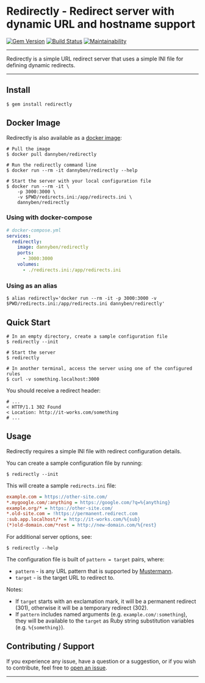 # Redirectly - Redirect server with dynamic URL and hostname support

[![Gem Version](https://badge.fury.io/rb/redirectly.svg)](https://badge.fury.io/rb/redirectly)
[![Build Status](https://github.com/DannyBen/redirectly/workflows/Test/badge.svg)](https://github.com/DannyBen/redirectly/actions?query=workflow%3ATest)
[![Maintainability](https://api.codeclimate.com/v1/badges/094281e5b8e90b8ff85f/maintainability)](https://codeclimate.com/github/DannyBen/redirectly/maintainability)

---

Redirectly is a simple URL redirect server that uses a simple INI file for 
defining dynamic redirects.

---

## Install

```
$ gem install redirectly
```

## Docker Image

Redirectly is also available as a [docker image][docker]:

```shell
# Pull the image
$ docker pull dannyben/redirectly

# Run the redirectly command line
$ docker run --rm -it dannyben/redirectly --help

# Start the server with your local configuration file
$ docker run --rm -it \
    -p 3000:3000 \
    -v $PWD/redirects.ini:/app/redirects.ini \
    dannyben/redirectly 
```

### Using with docker-compose

```yaml
# docker-compose.yml
services:
  redirectly:
    image: dannyben/redirectly
    ports:
      - 3000:3000
    volumes:
      - ./redirects.ini:/app/redirects.ini
```

### Using as an alias

```shell
$ alias redirectly='docker run --rm -it -p 3000:3000 -v $PWD/redirects.ini:/app/redirects.ini dannyben/redirectly'
```

## Quick Start

```shell
# In an empty directory, create a sample configuration file
$ redirectly --init

# Start the server
$ redirectly

# In another terminal, access the server using one of the configured rules
$ curl -v something.localhost:3000
```

You should receive a redirect header:

```shell
# ...
< HTTP/1.1 302 Found
< Location: http://it-works.com/something
# ...
```


## Usage 

Redirectly requires a simple INI file with redirect configuration details.

You can create a sample configuration file by running:

```shell
$ redirectly --init
```

This will create a sample `redirects.ini` file:

```ini
example.com = https://other-site.com/
*.mygoogle.com/:anything = https://google.com/?q=%{anything}
example.org/* = https://other-site.com/
*.old-site.com = !https://permanent.redirect.com
:sub.app.localhost/* = http://it-works.com/%{sub}
(*)old-domain.com/*rest = http://new-domain.com/%{rest}
```

For additional server options, see:

```shell
$ redirectly --help
```

The configuration file is built of `pattern = target` pairs, where:

- `pattern` - is any URL pattern that is supported by [Mustermann][mustermann].
- `target` - is the target URL to redirect to.

Notes:

- If `target` starts with an exclamation mark, it will be a permanent
  redirect (301), otherwise it will be a temporary redirect (302).
- If `pattern` includes named arguments (e.g. `example.com/:something`), they
  will be available to the `target` as Ruby string substitution variables
  (e.g. `%{something}`).


## Contributing / Support

If you experience any issue, have a question or a suggestion, or if you wish
to contribute, feel free to [open an issue][issues].


---

[issues]: https://github.com/DannyBen/redirectly/issues
[mustermann]: https://github.com/sinatra/mustermann/blob/master/mustermann/README.md
[docker]: https://hub.docker.com/r/dannyben/redirectly